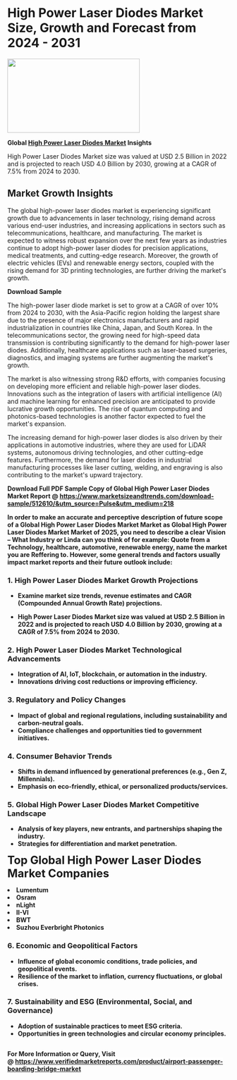 <H1>High Power Laser Diodes Market Size, Growth and Forecast from 2024 - 2031</H1><img class="aligncenter size-medium wp-image-584254" src="https://thirdeyenews.in/wp-content/uploads/2024/09/Global-Market-Research-300x168.jpeg" alt="" width="300" height="168" /><p><strong>Global&nbsp;<a href="https://www.marketsizeandtrends.com/download-sample/512610/&amp;utm_source=Pulse&amp;utm_medium=218">High Power Laser Diodes Market</a> Insights</strong></p><p>High Power Laser Diodes Market size was valued at USD 2.5 Billion in 2022 and is projected to reach USD 4.0 Billion by 2030, growing at a CAGR of 7.5% from 2024 to 2030.</p><p><h2>Market Growth Insights</h2> <p>The global high-power laser diodes market is experiencing significant growth due to advancements in laser technology, rising demand across various end-user industries, and increasing applications in sectors such as telecommunications, healthcare, and manufacturing. The market is expected to witness robust expansion over the next few years as industries continue to adopt high-power laser diodes for precision applications, medical treatments, and cutting-edge research. Moreover, the growth of electric vehicles (EVs) and renewable energy sectors, coupled with the rising demand for 3D printing technologies, are further driving the market's growth.</p> <p><strong>Download Sample</strong></p> <p>The high-power laser diode market is set to grow at a CAGR of over 10% from 2024 to 2030, with the Asia-Pacific region holding the largest share due to the presence of major electronics manufacturers and rapid industrialization in countries like China, Japan, and South Korea. In the telecommunications sector, the growing need for high-speed data transmission is contributing significantly to the demand for high-power laser diodes. Additionally, healthcare applications such as laser-based surgeries, diagnostics, and imaging systems are further augmenting the market's growth.</p> <p>The market is also witnessing strong R&D efforts, with companies focusing on developing more efficient and reliable high-power laser diodes. Innovations such as the integration of lasers with artificial intelligence (AI) and machine learning for enhanced precision are anticipated to provide lucrative growth opportunities. The rise of quantum computing and photonics-based technologies is another factor expected to fuel the market's expansion.</p> <p>The increasing demand for high-power laser diodes is also driven by their applications in automotive industries, where they are used for LiDAR systems, autonomous driving technologies, and other cutting-edge features. Furthermore, the demand for laser diodes in industrial manufacturing processes like laser cutting, welding, and engraving is also contributing to the market's upward trajectory.</p> <p><strong></p><p><span class=""><strong>Download Full PDF Sample Copy of Global High Power Laser Diodes Market Report</strong> @ <a href="https://www.marketsizeandtrends.com/download-sample/512610/&amp;utm_source=Pulse&amp;utm_medium=218" target="_blank">https://www.marketsizeandtrends.com/download-sample/512610/&amp;utm_source=Pulse&amp;utm_medium=218</a></span></p><p>In order to make an accurate and perceptive description of future scope of a Global&nbsp;High Power Laser Diodes Market Market as Global&nbsp;High Power Laser Diodes Market Market of 2025, you need to describe a clear Vision &ndash; What Industry or Linda can you think of for example: Quote from a Technology, healthcare, automotive, renewable energy, name the market you are Reffering to. However, some general trends and factors usually impact market reports and their future outlook include:</p><h3>1.&nbsp;<strong>High Power Laser Diodes Market Growth Projections</strong></h3><ul><li>Examine market size trends, revenue estimates and CAGR (Compounded Annual Growth Rate) projections.</li><li><p>High Power Laser Diodes Market size was valued at USD 2.5 Billion in 2022 and is projected to reach USD 4.0 Billion by 2030, growing at a CAGR of 7.5% from 2024 to 2030.</p></li></ul><h3>2.&nbsp;<strong>High Power Laser Diodes Market Technological Advancements</strong></h3><ul><li>Integration of AI, IoT, blockchain, or automation in the industry.</li><li>Innovations driving cost reductions or improving efficiency.</li></ul><h3>3.&nbsp;<strong>Regulatory and Policy Changes</strong></h3><ul><li>Impact of global and regional regulations, including sustainability and carbon-neutral goals.</li><li>Compliance challenges and opportunities tied to government initiatives.</li></ul><h3>4.&nbsp;<strong>Consumer Behavior Trends</strong></h3><ul><li>Shifts in demand influenced by generational preferences (e.g., Gen Z, Millennials).</li><li>Emphasis on eco-friendly, ethical, or personalized products/services.</li></ul><h3>5.&nbsp;<strong>Global High Power Laser Diodes Market Competitive Landscape</strong></h3><ul><li>Analysis of key players, new entrants, and partnerships shaping the industry.</li><li>Strategies for differentiation and market penetration.</li></ul><p data-pm-slice="1 1 []"><span style="color: inherit; font-family: inherit; font-size: 25px;">Top Global High Power Laser Diodes Market Companies</span></p><div class="" data-test-id=""><p><li>Lumentum</li><li> Osram</li><li> nLight</li><li> II-VI</li><li> BWT</li><li> Suzhou Everbright Photonics</li></p></div><h3>6.&nbsp;<strong>Economic and Geopolitical Factors</strong></h3><ul><li>Influence of global economic conditions, trade policies, and geopolitical events.</li><li>Resilience of the market to inflation, currency fluctuations, or global crises.</li></ul><h3>7.&nbsp;<strong>Sustainability and ESG (Environmental, Social, and Governance)</strong></h3><ul><li>Adoption of sustainable practices to meet ESG criteria.</li><li>Opportunities in green technologies and circular economy principles.</li></ul><h2><strong style="font-size: 14px;">For More Information or Query, Visit @&nbsp;</strong><a style="background-color: #ffffff; font-size: 14px;" href="https://www.marketsizeandtrends.com/report/high-power-laser-diodes-market/" target="_blank">https://www.verifiedmarketreports.com/product/airport-passenger-boarding-bridge-market</a></h2>
